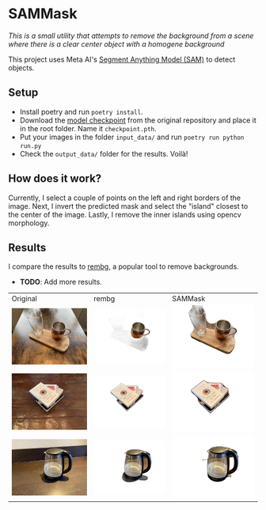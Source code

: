 # SAMMask

_This is a small utility that attempts to remove the background from a scene where there is a clear center object with a homogene background_

This project uses Meta AI's [Segment Anything Model (SAM)](https://github.com/facebookresearch/segment-anything) to detect objects.

## Setup

- Install poetry and run `poetry install`.
- Download the [model checkpoint](https://github.com/facebookresearch/segment-anything#model-checkpoints) from the original repository and place it in the root folder. Name it `checkpoint.pth`.
- Put your images in the folder `input_data/` and run `poetry run python run.py`
- Check the `output_data/` folder for the results. Voilà!

## How does it work?

Currently, I select a couple of points on the left and right borders of the image. Next, I invert the predicted mask and select the "island" closest to the center of the image. Lastly, I remove the inner islands using opencv morphology.

## Results

I compare the results to [rembg](https://github.com/danielgatis/rembg), a popular tool to remove backgrounds.

- **TODO**: Add more results.

<table>
    <tr>
        <td>Original</td>
        <td>rembg</td>
        <td>SAMMask</td>
    </tr>
  <tr>
    <td><img src="./docs/imgs/glasses_origin.jpg"></td>
    <td><img src="./docs/imgs/glasses_rembg.jpg"></td>
    <td><img src="./docs/imgs/glasses_masked.png"></td>
  </tr>
  <tr>
    <td><img src="./docs/imgs/books_origin.jpg"></td>
    <td><img src="./docs/imgs/books_rembg.jpg"></td>
    <td><img src="./docs/imgs/books_masked.png"></td>
  </tr>
  <tr>
    <td><img src="./docs/imgs/cooker_origin.jpg"></td>
    <td><img src="./docs/imgs/cooker_rembg.png"></td>
    <td><img src="./docs/imgs/cooker_masked.png"></td>
  </tr>
</table>
